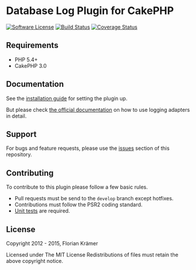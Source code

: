 Database Log Plugin for CakePHP
===============================

[![Software License](https://img.shields.io/badge/license-MIT-brightgreen.svg?style=flat-square)](LICENSE.txt) 
[![Build Status](https://img.shields.io/travis/burzum/cakephp-database-log/master.svg?style=flat-square)](https://travis-ci.org/burzum/cakephp-database-log)
[![Coverage Status](https://img.shields.io/coveralls/burzum/cakephp-database-log/master.svg?style=flat-square)](https://coveralls.io/r/burzum/cakephp-database-log)

Requirements
------------

 * PHP 5.4+
 * CakePHP 3.0

Documentation
-------------

See the [installation guide](docs/Installation.md) for setting the plugin up.

But please check [the official documentation](http://book.cakephp.org/3.0/en/core-libraries/logging.html) on how to use logging adapters in detail.

Support
-------

For bugs and feature requests, please use the [issues](https://github.com/burzum/cakephp-database-log/issues) section of this repository.

Contributing
------------

To contribute to this plugin please follow a few basic rules.

* Pull requests must be send to the ```develop``` branch except hotfixes.
* Contributions must follow the PSR2 coding standard.
* [Unit tests](http://book.cakephp.org/3.0/en/development/testing.html) are required.

License
-------

Copyright 2012 - 2015, Florian Krämer

Licensed under The MIT License
Redistributions of files must retain the above copyright notice.
